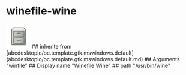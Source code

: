 # winefile-wine
<img src='icons/winefile.svg' height='64px' width='64px'>
## inherite from
[abcdesktopio/oc.template.gtk.mswindows.default](abcdesktopio/oc.template.gtk.mswindows.default.md)
## Arguments
"winfile"
## Display name
"Winefile Wine"
## path
"/usr/bin/wine"

